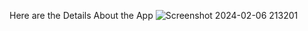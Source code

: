 Here are the Details About the App
![Screenshot 2024-02-06 213201](https://github.com/Kuldeep-Sharmaa/Weather-App/assets/153490879/08c6ead5-d9aa-49bd-be65-591d1cc2e1f6)
